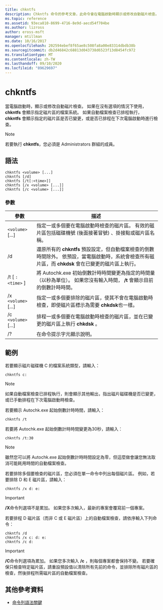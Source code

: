 ```yaml
---
title: chkntfs
description: Chkntfs 命令的參考文章，此命令會在電腦啟動時顯示或修改自動磁片檢查。
ms.topic: reference
ms.assetid: 93eca810-8699-4716-8e9d-aecd54f704be
ms.author: lizross
author: eross-msft
manager: mtillman
ms.date: 10/16/2017
ms.openlocfilehash: 202594ebef8f65ae8c508fa8a00e83314dbdb38b
ms.sourcegitcommit: db2d46842c68813d043738d6523f13d8454fc972
ms.translationtype: MT
ms.contentlocale: zh-TW
ms.lasthandoff: 09/10/2020
ms.locfileid: "89629697"
---
```

# <a name="chkntfs"></a>chkntfs

當電腦啟動時，顯示或修改自動磁片檢查。 如果在沒有選項的情況下使用， **chkntfs** 會顯示指定磁片區的檔案系統。 如果自動檔案檢查已排程執行， **chkntfs** 會顯示指定的磁片區是否已變更，或是否已排程在下次電腦啟動時進行檢查。

> [!NOTE]
> 若要執行 **chkntfs**，您必須是 Administrators 群組的成員。

## <a name="syntax"></a>語法

```
chkntfs <volume> [...]
chkntfs [/d]
chkntfs [/t[:<time>]]
chkntfs [/x <volume> [...]]
chkntfs [/c <volume> [...]]
```

### <a name="parameters"></a>參數

| 參數 | 描述 |
| --------- | ----------- |
| `<volume>` [...] | 指定一或多個要在電腦啟動時檢查的磁片區。 有效的磁片區包括磁碟機號 (後面接著冒號) 、掛接點或磁片區名稱。 |
| /d | 還原所有的 **chkntfs** 預設設定，但自動檔案檢查的倒數時間除外。 依預設，當電腦啟動時，系統會檢查所有磁片區，而 **chkdsk** 會在已變更的磁片區上執行。 |
| /t [ `:<time>` ] | 將 Autochk.exe 初始倒數計時時間變更為指定的時間量（以秒為單位）。 如果您沒有輸入時間， **/t** 會顯示目前的倒數計時時間。 |
| /x `<volume>` [...] | 指定一或多個要排除的磁片區，使其不會在電腦啟動時檢查，即使磁片區標示為需要 **chkdsk**也一樣。 |
| /c `<volume>` [...] | 排程一或多個要在電腦啟動時檢查的磁片區，並在已變更的磁片區上執行 **chkdsk** 。 |
| /? | 在命令提示字元顯示說明。 |

## <a name="examples"></a>範例

若要顯示磁片磁碟機 C 的檔案系統類型，請輸入：

```
chkntfs c:
```

> [!NOTE]
> 如果自動檔案檢查已排程執行，則會顯示其他輸出，指出磁片磁碟機是否已變更，或已手動排程在下次電腦啟動時檢查。

若要顯示 Autochk.exe 起始倒數計時時間，請輸入：

```
chkntfs /t
```

若要將 Autochk.exe 起始倒數計時時間變更為30秒，請輸入：

```
chkntfs /t:30
```

> [!NOTE]
> 雖然您可以將 Autochk.exe 起始倒數計時時間設定為零，但這麼做會讓您無法取消可能耗用時間的自動檔案檢查。

若要排除多個要檢查的磁片區，您必須在單一命令中列出每個磁片區。 例如，若要排除 D 和 E 磁片區，請輸入：

```
chkntfs /x d: e:
```

> [!IMPORTANT]
> **/X**命令列選項不是累加。 如果您多次輸入，最新的專案會覆寫前一個專案。

若要排程 D 磁片區（而非 C 或 E 磁片區）上的自動檔案檢查，請依序輸入下列命令：

```
chkntfs /d
chkntfs /x c: d: e:
chkntfs /c d:
```

> [!IMPORTANT]
> **/C**命令列選項為累加。 如果您多次輸入 **/c** ，則每個專案都會保持不變。 若要確保只檢查特定磁片區，請重設預設值以清除所有先前的命令，並排除所有磁片區的檢查，然後排程所需磁片區的自動檔案檢查。

## <a name="additional-references"></a>其他參考資料

- [命令列語法關鍵](command-line-syntax-key.md)
